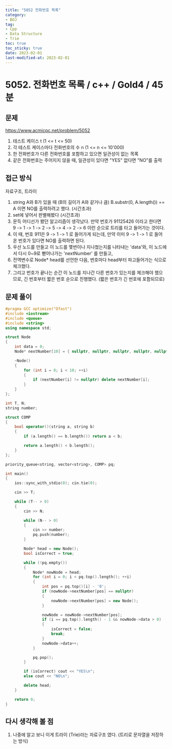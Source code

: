 ```yaml
---
title: "5052 전화번호 목록"
category:
- BOJ
tag:
- Cpp
- Data Structure
- Trie
toc: true
toc_sticky: true
date: 2023-02-01
last-modified-at: 2023-02-01
---
```


# 5052. 전화번호 목록 / c++ / Gold4 / 45분

## 문제
https://www.acmicpc.net/problem/5052     
1. 테스트 케이스 t (1 <= t <= 50)
2. 각 테스트 케이스마다 전화번호의 수 n (1 <= n <= 10'000)
3. 한 전화번호가 다른 전화번호를 포함하고 있으면 일관성이 없는 목록
4. 같은 전화번호는 주어지지 않을 때, 일관성이 있다면 "YES" 없다면 "NO"를 출력

## 접근 방식
자료구조, 트라이
1. string A와 B가 있을 때 (B의 길이가 A와 같거나 큼) B.substr(0, A.length()) == A 이면 NO를 출력하려고 했다. (시간초과)
2. set에 넣어서 판별해봤다 (시간초과)
3. 문득 어디선가 봤던 알고리즘이 생각났다. 만약 번호가 91125426 이라고 한다면   
9 -> 1 -> 1 -> 2 -> 5 -> 4 -> 2 -> 6 이런 순으로 트리를 타고 들어가는 것이다.
4. 이 때, 번호 911은 9 -> 1 -> 1 로 들어가게 되는데, 만약 이미 9 -> 1 -> 1 로 들어온 번호가 있다면 NO를 출력하면 된다.
5. 우선 노드를 만들고 이 노드를 몇번이나 지나쳤는지를 나타내는 'data'와, 이 노드에서 다시 0~9로 뻗어나가는 'nextNumber' 를 만들고,
6. 전역변수로 Node* head를 선언한 다음, 번호마다 head부터 파고들어가는 식으로 체크했다.
7. 그리고 번호가 끝나는 순간 이 노드를 지나간 다른 번호가 있는지를 체크해야 했으므로, 긴 번호부터 짧은 번호 순으로 진행했다. (짧은 번호가 긴 번호에 포함되므로)
    
## 문제 풀이
```c++
#pragma GCC optimize("Ofast")
#include <iostream>
#include <queue>
#include <string>
using namespace std;

struct Node
{
    int data = 0;
    Node* nextNumber[10] = { nullptr, nullptr, nullptr, nullptr, nullptr, nullptr, nullptr, nullptr, nullptr, nullptr };

    ~Node()
    {
        for (int i = 0; i < 10; ++i)
        {
            if (nextNumber[i] != nullptr) delete nextNumber[i];
        }
    }
};

int T, N;
string number;

struct COMP
{
    bool operator()(string a, string b)
    {
        if (a.length() == b.length()) return a < b;

        return a.length() < b.length();
    }
};

priority_queue<string, vector<string>, COMP> pq;

int main()
{
    ios::sync_with_stdio(0); cin.tie(0);

    cin >> T;

    while (T-- > 0)
    {
        cin >> N;

        while (N-- > 0)
        {
            cin >> number;
            pq.push(number);
        }

        Node* head = new Node();
        bool isCorrect = true;

        while (!pq.empty())
        {
            Node* nowNode = head;
            for (int i = 0; i < pq.top().length(); ++i)
            {
                int pos = pq.top()[i] - '0';
                if (nowNode->nextNumber[pos] == nullptr)
                {
                    nowNode->nextNumber[pos] = new Node();
                }

                nowNode = nowNode->nextNumber[pos];
                if (i == pq.top().length() - 1 && nowNode->data > 0)
                {
                    isCorrect = false;
                    break;
                }
                nowNode->data++;
            }

            pq.pop();
        }

        if (isCorrect) cout << "YES\n";
        else cout << "NO\n";

        delete head;
    }

    return 0;
}
```

## 다시 생각해 볼 점
1. 나중에 알고 보니 이게 트라이 (Trie)라는 자료구조 였다. (트리로 문자열을 저장하는 방식)